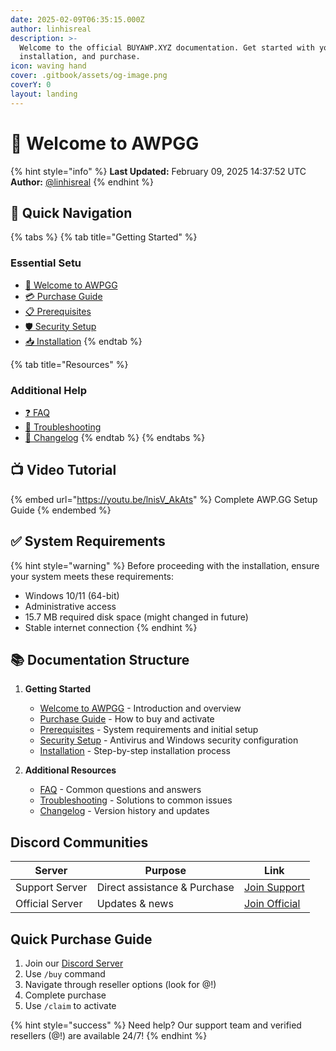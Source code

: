 ```yaml
---
date: 2025-02-09T06:35:15.000Z
author: linhisreal
description: >-
  Welcome to the official BUYAWP.XYZ documentation. Get started with your setup,
  installation, and purchase.
icon: waving hand
cover: .gitbook/assets/og-image.png
coverY: 0
layout: landing
---
```


# 👋 Welcome to AWPGG

{% hint style="info" %}
**Last Updated:** February 09, 2025 14:37:52 UTC\
**Author:** [@linhisreal](https://github.com/linhisreal)
{% endhint %}

## 🎯 Quick Navigation

{% tabs %}
{% tab title="Getting Started" %}

### Essential Setu

* [👋 Welcome to AWPGG](README.md)
* [💳 Purchase Guide](docs/purchase/purchase-guide.md)
* [📋 Prerequisites](docs/getting-started/prerequisites.md)
* [🛡️ Security Setup](docs/getting-started/security-setup.md)
* [📥 Installation](docs/getting-started/installation.md)
{% endtab %}

{% tab title="Resources" %}

### Additional Help

* [❓ FAQ](docs/additional-resources/faq.md)
* [🔧 Troubleshooting](docs/additional-resources/troubleshooting.md)
* [📝 Changelog](docs/additional-resources/changelog.md)
{% endtab %}
{% endtabs %}

## 📺 Video Tutorial

{% embed url="https://youtu.be/lnisV_AkAts" %}
Complete AWP.GG Setup Guide
{% endembed %}

## ✅ System Requirements

{% hint style="warning" %}
Before proceeding with the installation, ensure your system meets these requirements:

* Windows 10/11 (64-bit)
* Administrative access
* 15.7 MB required disk space (might changed in future)
* Stable internet connection
{% endhint %}

## 📚 Documentation Structure

1. **Getting Started**
   * [Welcome to AWPGG](README.md) - Introduction and overview
   * [Purchase Guide](docs/purchase/purchase-guide.md) - How to buy and activate
   * [Prerequisites](docs/getting-started/prerequisites.md) - System requirements and initial setup
   * [Security Setup](docs/getting-started/security-setup.md) - Antivirus and Windows security configuration
   * [Installation](docs/getting-started/installation.md) - Step-by-step installation process

2. **Additional Resources**
   * [FAQ](docs/additional-resources/faq.md) - Common questions and answers
   * [Troubleshooting](docs/additional-resources/troubleshooting.md) - Solutions to common issues
   * [Changelog](docs/additional-resources/changelog.md) - Version history and updates

## Discord Communities

| Server          | Purpose                      | Link                                      |
| --------------- | ---------------------------- | ----------------------------------------- |
| Support Server  | Direct assistance & Purchase | [Join Support](https://discord.gg/buyawp) |
| Official Server | Updates & news               | [Join Official](https://discord.gg/awpgg) |

## Quick Purchase Guide

1. Join our [Discord Server](https://discord.gg/buyawp)
2. Use `/buy` command
3. Navigate through reseller options (look for @!)
4. Complete purchase
5. Use `/claim` to activate

{% hint style="success" %}
Need help? Our support team and verified resellers (@!) are available 24/7!
{% endhint %}
